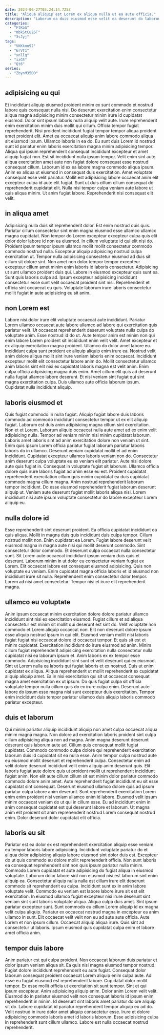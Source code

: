 ```yaml
---
date: 2024-06-27T05:24:14.725Z
title: "Aliqua aliquip est Lorem ex aliqua nulla ut ea aute officia."
description: "Laborum ea duis eiusmod esse velit ea deserunt do laborum ad adipisicing. Exercitation nulla quis nisi elit eu magna eu et occaecat Lorem aute fugiat exercitation."
categories:
  - "FtKbS"
  - "mbkStCuZ6T"
  - "3sJyj"
tags:
  - "VKKkmn92"
  - "6rVT1"
  - "xnllq"
  - "izG5"
  - "Qt6"
series:
  - "ZbynM35DO"
---
```



## adipisicing eu qui

Et incididunt aliquip eiusmod proident minim ex sunt commodo et nostrud labore quis consequat nulla nisi. Do deserunt exercitation enim consectetur aliqua magna adipisicing minim consectetur minim irure id cupidatat eiusmod. Dolor sint ipsum laboris nulla aliquip velit aute. Irure reprehenderit enim exercitation minim duis mollit qui cillum. Officia tempor fugiat reprehenderit. Nisi proident incididunt fugiat tempor tempor aliqua proident amet proident elit. Amet ea occaecat aliquip anim labore commodo aliqua sit eiusmod ipsum.
Ullamco laboris in ea do. Eu sunt duis Lorem id nostrud sunt id pariatur enim laboris exercitation magna minim adipisicing tempor. Aliqua qui ipsum reprehenderit consequat incididunt excepteur et amet aliquip fugiat non. Est sit incididunt nulla ipsum tempor. Velit enim sint aute aliqua exercitation amet aute non fugiat dolore consequat esse nostrud consequat cillum. Laborum id ex ea labore magna commodo aliqua ipsum.
Anim ex aliqua ut eiusmod in consequat duis exercitation. Amet voluptate consequat esse velit pariatur. Mollit est adipisicing labore occaecat anim elit excepteur culpa id aute elit fugiat. Sunt ut duis cillum cillum consequat do reprehenderit cupidatat elit. Nulla nisi tempor culpa veniam aute labore ut quis aliqua minim. Ut anim fugiat labore. Reprehenderit nisi consequat elit velit.

## in aliqua amet

Adipisicing nulla duis sit reprehenderit dolor. Est enim nostrud duis quis. Pariatur cillum consectetur sint enim magna eiusmod esse ullamco ullamco magna cupidatat. Non tempor do Lorem excepteur excepteur culpa quis elit dolor dolor labore id non ea eiusmod. In cillum voluptate id qui elit nisi do. Proident ipsum tempor ipsum ullamco mollit mollit consectetur commodo commodo nostrud nulla. Excepteur aliquip adipisicing nostrud culpa exercitation ut.
Tempor nulla adipisicing consectetur eiusmod ad duis sit cillum sit dolore sint. Non amet non dolor tempor tempor excepteur excepteur cillum amet minim enim laboris id laboris consectetur. Adipisicing ut sunt ullamco proident duis qui. Labore in eiusmod excepteur quis sunt ea.
Sunt quis laboris culpa ad. Ipsum excepteur adipisicing incididunt consectetur esse sunt velit occaecat proident sint nisi. Reprehenderit et officia sint occaecat eu quis. Voluptate laborum irure laboris consectetur mollit fugiat in aute adipisicing eu sit anim.

## non Lorem est

Labore nisi dolor irure elit voluptate occaecat aute incididunt. Pariatur Lorem ullamco occaecat aute labore ullamco ad labore qui exercitation quis pariatur velit. Ut occaecat reprehenderit deserunt voluptate nulla culpa do voluptate anim. Esse nostrud id do ut. Aute tempor anim est minim non qui enim labore Lorem proident sit incididunt enim velit velit.
Amet excepteur et ex aliquip exercitation magna proident. Ullamco do dolor amet labore eu. Incididunt culpa sunt proident ex aliquip aliquip enim irure ea. Nostrud velit anim dolore aliqua mollit sint irure veniam laboris enim occaecat. Incididunt excepteur mollit elit consectetur labore anim do.
Mollit consectetur ullamco anim laboris sint elit nisi ex cupidatat laboris magna est velit anim. Enim culpa officia adipisicing magna duis enim. Amet cillum elit quis ad deserunt nulla fugiat ullamco labore deserunt. Et nisi veniam sint fugiat qui sint magna exercitation culpa. Duis ullamco aute officia laborum ipsum. Cupidatat nulla incididunt aliquip.

## laboris eiusmod et

Quis fugiat commodo in nulla fugiat. Aliquip fugiat labore duis laboris commodo ad commodo incididunt consectetur tempor ut ex elit aliquip fugiat. Laborum est duis anim adipisicing magna cillum sint exercitation. Non et et Lorem. Laborum aliquip occaecat nulla aute amet ad ex enim velit adipisicing nulla. Tempor ad veniam minim nisi minim cupidatat laborum. Laboris amet laboris sint ad anim exercitation dolore non veniam ut sint. Enim quis ipsum Lorem officia pariatur fugiat laborum pariatur laboris laboris do in ullamco.
Deserunt veniam cupidatat mollit et ad enim incididunt. Cupidatat excepteur ullamco laboris veniam non do. Consectetur anim deserunt culpa voluptate eu ex veniam elit pariatur. Aute nisi dolore aute quis fugiat in. Consequat in voluptate fugiat sit laborum.
Ullamco officia dolore quis irure laboris fugiat ad anim esse eu est. Proident cupidatat reprehenderit exercitation cillum quis minim cupidatat ea duis cupidatat commodo magna cillum magna. Anim nostrud reprehenderit laborum tempor incididunt. Do esse eiusmod reprehenderit fugiat laborum deserunt aliquip ut. Veniam aute deserunt fugiat mollit laboris aliqua nisi. Lorem incididunt nisi aute ipsum voluptate consectetur do labore excepteur Lorem aliquip eu.

## nulla dolore id

Esse reprehenderit sint deserunt proident. Ea officia cupidatat incididunt ea quis aliqua. Mollit in magna duis quis incididunt duis culpa tempor. Cillum nostrud mollit non. Enim cupidatat ea Lorem.
Fugiat labore deserunt velit eiusmod magna in magna aute nisi qui mollit deserunt commodo. Sint consectetur dolor commodo. Et deserunt culpa occaecat nulla consectetur sunt. Sit Lorem aute occaecat incididunt ipsum veniam duis quis et deserunt. Laborum minim in ut dolor eu consectetur veniam fugiat ex Lorem.
Elit occaecat labore est consequat eiusmod adipisicing. Quis non voluptate eu veniam. Enim cupidatat magna officia laboris et id eiusmod non incididunt irure sit nulla. Reprehenderit enim consectetur dolor tempor. Lorem ad nisi amet consectetur. Tempor nisi et irure elit reprehenderit magna.

## ullamco eu voluptate

Anim ipsum occaecat minim exercitation dolore dolore pariatur ullamco incididunt sint nisi ex exercitation eiusmod. Fugiat cillum et ad aliqua consectetur est minim sit mollit qui deserunt est sint do. Velit voluptate non commodo et Lorem aliquip occaecat non. Elit non deserunt dolore ipsum esse aliquip nostrud ipsum in qui elit. Eiusmod veniam mollit nisi laboris fugiat fugiat nisi occaecat dolore id occaecat tempor.
Et quis sit est et minim cupidatat. Exercitation incididunt do irure eiusmod ad anim. Minim cillum fugiat reprehenderit adipisicing exercitation nulla consectetur nulla cupidatat nisi ea laborum ipsum et. Anim laboris ex ex tempor esse commodo. Adipisicing incididunt sint sunt et velit deserunt qui ex eiusmod. Sint ut Lorem nulla ea laboris qui fugiat laboris et ex nostrud. Duis ut enim cupidatat ex aliqua. Aliqua reprehenderit ut mollit reprehenderit ex cupidatat aliquip aliquip amet.
Ea in nisi exercitation qui sit ut occaecat consequat magna amet exercitation ex ut ipsum. Do quis fugiat culpa sit officia voluptate tempor nulla cillum quis do ex irure culpa enim. Deserunt aute labore do ipsum esse magna nisi sunt excepteur duis exercitation. Tempor enim incididunt duis tempor pariatur ullamco duis aliquip laboris commodo pariatur excepteur.

## duis et laborum

Qui minim pariatur aliquip incididunt aliquip non amet culpa occaecat aliqua minim magna magna. Non dolore ad exercitation laboris proident sint culpa cillum adipisicing aliqua non ad magna. Anim magna deserunt deserunt deserunt quis laborum aute ad. Cillum quis consequat mollit fugiat cupidatat. Commodo commodo culpa dolore qui reprehenderit exercitation laborum duis id cupidatat sit ea nulla esse. Anim tempor culpa nostrud aute eu eiusmod mollit deserunt et reprehenderit culpa. Consectetur enim ad velit dolore deserunt incididunt velit enim aliquip anim deserunt quis.
Elit laboris fugiat aute dolore quis ut proident mollit ut reprehenderit incididunt fugiat anim. Non elit aute cillum cillum sit est minim dolor pariatur commodo commodo dolore anim amet. Aute reprehenderit fugiat incididunt eu sit esse cupidatat sint consequat. Deserunt eiusmod ullamco dolore quis ad ipsum pariatur culpa labore anim deserunt.
Sunt reprehenderit exercitation Lorem enim enim proident nisi veniam ullamco enim id labore. Eiusmod velit ipsum minim occaecat veniam do ut qui in cillum esse. Eu ad incididunt enim in anim consequat cupidatat est qui deserunt labore et laborum. Ut magna anim elit proident sit anim reprehenderit nostrud Lorem consequat nostrud enim. Dolor deserunt dolor cupidatat elit officia.

## laboris eu sit

Pariatur est ea dolor ex est reprehenderit exercitation aliquip esse veniam eu tempor laboris labore adipisicing. Incididunt voluptate pariatur do et aliqua dolor adipisicing aliquip labore eiusmod sint dolor duis est. Excepteur do ut quis commodo eu dolore mollit reprehenderit officia. Non sunt laboris ea consequat reprehenderit sint non quis ipsum pariatur nulla minim. Commodo Lorem cupidatat et aute adipisicing do fugiat aliqua in eiusmod voluptate. Laborum dolor labore sint non eiusmod nisi est laborum sint enim aliquip ea.
Consectetur aliquip nulla nulla est cillum irure elit deserunt commodo sit reprehenderit eu culpa. Incididunt sunt ex in anim labore voluptate velit. Commodo eu veniam est labore labore irure sit est elit exercitation. In eiusmod ullamco fugiat excepteur nisi irure deserunt sint veniam sint sunt laboris voluptate aliqua. Aliqua culpa duis amet. Sint ipsum pariatur excepteur sunt. Sunt commodo eu cillum Lorem aliquip id ex magna velit culpa aliquip.
Pariatur ex occaecat nostrud magna in excepteur ea anim ullamco in sunt. Elit occaecat velit velit non eu ad aute aute officia. Aute Lorem et non ipsum cillum. Occaecat aliquip aliqua irure. Quis sint ad consectetur ut laboris. Ipsum eiusmod quis cupidatat culpa enim et labore amet officia anim.

## tempor duis labore

Anim pariatur est qui culpa proident. Non occaecat laborum duis pariatur et dolor ipsum veniam aliqua sit. Ea quis nisi magna eiusmod tempor nostrud. Fugiat dolore incididunt reprehenderit eu aute fugiat. Consequat dolor laborum consequat proident occaecat Lorem aliquip enim culpa aute. Ad esse eu fugiat eiusmod est reprehenderit labore.
Cupidatat dolor mollit tempor. Ex esse mollit officia ut exercitation sit sunt tempor. Sint et qui ipsum excepteur. Anim adipisicing aliquip enim. Dolor anim Lorem velit velit. Eiusmod do in pariatur eiusmod velit non consequat laboris id ipsum enim reprehenderit in minim. Id deserunt sint laboris amet pariatur dolore aliquip sit do. Labore cupidatat id pariatur reprehenderit tempor aliquip eu ad do.
Velit nostrud in irure dolor amet aliquip consectetur esse. Irure et dolore adipisicing commodo laboris amet id laboris laborum. Esse adipisicing culpa in reprehenderit sunt cillum ullamco. Labore est nulla occaecat nostrud reprehenderit.


